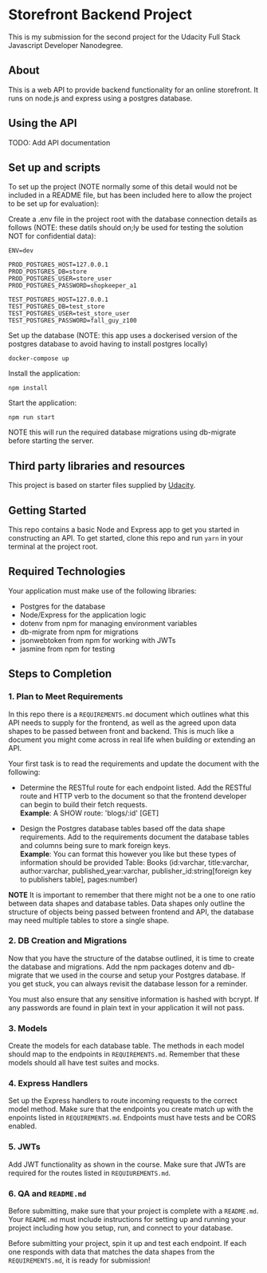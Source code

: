 # Storefront Backend Project

This is my submission for the second project for the Udacity Full Stack Javascript Developer Nanodegree.

## About

This is a web API to provide backend functionality for an online storefront. It runs on node.js and express using a postgres database.

## Using the API

TODO: Add API documentation

## Set up and scripts

To set up the project (NOTE normally some of this detail would not be included in a README file, but has been included here to allow the project to be set up for evaluation):

Create a .env file in the project root with the database connection details as follows (NOTE: these datils should on;ly be used for testing the solution NOT for confidential data):

```
ENV=dev

PROD_POSTGRES_HOST=127.0.0.1
PROD_POSTGRES_DB=store
PROD_POSTGRES_USER=store_user
PROD_POSTGRES_PASSWORD=shopkeeper_a1

TEST_POSTGRES_HOST=127.0.0.1
TEST_POSTGRES_DB=test_store
TEST_POSTGRES_USER=test_store_user
TEST_POSTGRES_PASSWORD=fall_guy_z100
```

Set up the database (NOTE: this app uses a dockerised version of the postgres database to avoid having to install postgres locally)
```
docker-compose up
```

Install the application:
```
npm install
```

Start the application:

```
npm run start
```

NOTE this will run the required database migrations using db-migrate before starting the server.

## Third party libraries and resources

This project is based on starter files supplied by [Udacity](https://www.udacity.com/).

## Getting Started

This repo contains a basic Node and Express app to get you started in constructing an API. To get started, clone this repo and run `yarn` in your terminal at the project root.

## Required Technologies

Your application must make use of the following libraries:

- Postgres for the database
- Node/Express for the application logic
- dotenv from npm for managing environment variables
- db-migrate from npm for migrations
- jsonwebtoken from npm for working with JWTs
- jasmine from npm for testing

## Steps to Completion

### 1. Plan to Meet Requirements

In this repo there is a `REQUIREMENTS.md` document which outlines what this API needs to supply for the frontend, as well as the agreed upon data shapes to be passed between front and backend. This is much like a document you might come across in real life when building or extending an API.

Your first task is to read the requirements and update the document with the following:

- Determine the RESTful route for each endpoint listed. Add the RESTful route and HTTP verb to the document so that the frontend developer can begin to build their fetch requests.  
  **Example**: A SHOW route: 'blogs/:id' [GET]

- Design the Postgres database tables based off the data shape requirements. Add to the requirements document the database tables and columns being sure to mark foreign keys.  
  **Example**: You can format this however you like but these types of information should be provided
  Table: Books (id:varchar, title:varchar, author:varchar, published_year:varchar, publisher_id:string[foreign key to publishers table], pages:number)

**NOTE** It is important to remember that there might not be a one to one ratio between data shapes and database tables. Data shapes only outline the structure of objects being passed between frontend and API, the database may need multiple tables to store a single shape.

### 2. DB Creation and Migrations

Now that you have the structure of the databse outlined, it is time to create the database and migrations. Add the npm packages dotenv and db-migrate that we used in the course and setup your Postgres database. If you get stuck, you can always revisit the database lesson for a reminder.

You must also ensure that any sensitive information is hashed with bcrypt. If any passwords are found in plain text in your application it will not pass.

### 3. Models

Create the models for each database table. The methods in each model should map to the endpoints in `REQUIREMENTS.md`. Remember that these models should all have test suites and mocks.

### 4. Express Handlers

Set up the Express handlers to route incoming requests to the correct model method. Make sure that the endpoints you create match up with the enpoints listed in `REQUIREMENTS.md`. Endpoints must have tests and be CORS enabled.

### 5. JWTs

Add JWT functionality as shown in the course. Make sure that JWTs are required for the routes listed in `REQUIUREMENTS.md`.

### 6. QA and `README.md`

Before submitting, make sure that your project is complete with a `README.md`. Your `README.md` must include instructions for setting up and running your project including how you setup, run, and connect to your database.

Before submitting your project, spin it up and test each endpoint. If each one responds with data that matches the data shapes from the `REQUIREMENTS.md`, it is ready for submission!
